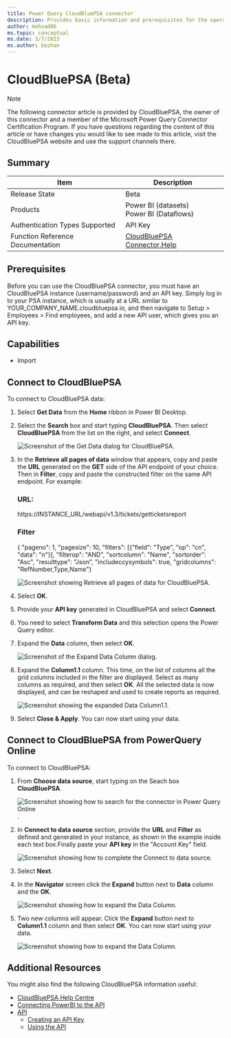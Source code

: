 ```yaml
---
title: Power Query CloudBluePSA connector
description: Provides basic information and prerequisites for the operation of the CloudBluePSA connector in conjuction with the API.
author: mohsad06
ms.topic: conceptual
ms.date: 3/7/2023
ms.author: bezhan 
---
```


# CloudBluePSA (Beta)

>[!Note]
The following connector article is provided by CloudBluePSA, the owner of this connector and a member of the Microsoft Power Query Connector Certification Program. If you have questions regarding the content of this article or have changes you would like to see made to this article, visit the CloudBluePSA website and use the support channels there.

## Summary

| Item | Description |
| ---- | ----------- |
| Release State | Beta |
| Products | Power BI (datasets)<br/>Power BI (Dataflows) |
| Authentication Types Supported | API Key |
| Function Reference Documentation | [CloudBluePSA Connector.Help](https://help.harmonypsa.com/articles/#!cloudblue-psa-4-28-publication/using-the-power-bi-connector) |

## Prerequisites

Before you can use the CloudBluePSA connector, you must have an CloudBluePSA instance (username/password) and an API key. Simply log in to your PSA instance, which is usually at a URL similar to YOUR_COMPANY_NAME.cloudbluepsa.io, and then navigate to Setup > Employees > Find employees, and add a new API user, which gives you an API key.

## Capabilities

* Import

## Connect to CloudBluePSA

To connect to CloudBluePSA data:

1. Select **Get Data** from the **Home** ribbon in Power BI Desktop. 

2. Select the **Search** box and start typing **CloudBluePSA**. Then select **CloudBluePSA** from the list on the right, and select **Connect**.

    ![Screenshot of the Get Data dialog for CloudBluePSA.](./media/cloudbluepsa/get-data.png)

3. In the **Retrieve all pages of data** window that appears, copy and paste the **URL** generated on the **GET** side of the API endpoint of your choice. Then in **Filter**, copy and paste the constructed filter on the same API endpoint. For example:

    ### URL: ### 
    https://INSTANCE_URL/webapi/v1.3/tickets/getticketsreport
    
    ### Filter ### 
    {  "pageno": 1,  "pagesize": 10,  "filters": [{"field": "Type", "op": "cn", "data": "n"}], "filterop": "AND",  "sortcolumn": "Name",  "sortorder": "Asc",  "resulttype": "Json",  "includeccysymbols": true,  "gridcolumns": "RefNumber,Type,Name"}

    ![Screenshot showing Retrieve all pages of data for CloudBluePSA.](./media/cloudbluepsa/retrieve-all-pages-of-data.png)

3. Select **OK**.

4. Provide your **API key** generated in CloudBluePSA and select **Connect**.

5. You need to select **Transform Data** and this selection opens the Power Query editor.  

6. Expand the **Data** column, then select **OK**.

    ![Screenshot of the Expand Data Column dialog.](./media/cloudbluepsa/expand-1.png)

7. Expand the **Column1.1** column. This time, on the list of columns all the grid columns included in the filter are displayed. Select as many columns as required, and then select **OK**. 
All the selected data is now displayed, and can be reshaped and used to create reports as required.

    ![Screenshot showing the expanded Data Column1.1.](./media/cloudbluepsa/expand-1-1.png)

8. Select **Close & Apply**. You can now start using your data.

## Connect to CloudBluePSA from PowerQuery Online

To connect to CloudBluePSA:
 

1. From **Choose data source**, start typing on the Seach box **CloudBluePSA**.

    ![Screenshot showing how to search for the connector in Power Query Online](./media/cloudbluepsa/pq-search-box.png).
 

2. In **Connect to data source** section, provide the **URL** and **Filter** as defined and generated in your instance, as shown in the example inside each text box.Finally paste your **API key** in the "Account Key" field.

    ![Screenshot showing how to complete the Connect to data source](./media/cloudbluepsa/pq-connect-to-data-source.png).
 

3. Select **Next**.
 

4. In the **Navigator** screen click the **Expand** button next to **Data** column and the **OK**.

    ![Screenshot showing how to expand the Data Column](./media/cloudbluepsa/pq-expand-1.png).
 

5. Two new columns will appear. Click the **Expand** button next to **Column1.1** column and then select **OK**. You can now start using your data.

    ![Screenshot showing how to expand the Data Column](./media/cloudbluepsa/pq-expand-1-1.png).
 
  ## Additional Resources
 You might also find the following CloudBluePSA information useful:

 * [CloudBluePSA Help Centre](https://help.harmonypsa.com/home/en-gb/)
 * [Connecting PowerBI to the API](https://help.harmonypsa.com/articles/#!cloudblue-psa-4-28-publication/connecting-powerbi-to-the-api)
 * [API](https://help.harmonypsa.com/articles/#!cloudblue-psa-4-28-publication/api)
    * [Creating an API Key](https://help.harmonypsa.com/articles/#!cloudblue-psa-4-28-publication/creating-an-api-key)
    * [Using the API](https://help.harmonypsa.com/articles/#!cloudblue-psa-4-28-publication/using-the-api)
